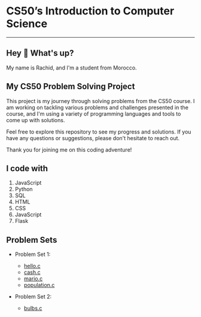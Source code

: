 # CS50’s Introduction to Computer Science
---

## Hey 👋 What's up?

My name is Rachid, and I'm a student from Morocco.

## My CS50 Problem Solving Project

This project is my journey through solving problems from the CS50 course. I am working on tackling various problems and challenges presented in the course, and I'm using a variety of programming languages and tools to come up with solutions.

Feel free to explore this repository to see my progress and solutions. If you have any questions or suggestions, please don't hesitate to reach out.

Thank you for joining me on this coding adventure!

## I code with

1. JavaScript
2. Python
3. SQL
4. HTML
5. CSS
6. JavaScript
7. Flask

## Problem Sets

- Problem Set 1:
  - [hello.c](hello.c)
  - [cash.c](cash.c)
  - [mario.c](mario.c)
  - [population.c](population.c)
- Problem Set 2:
  - [bulbs.c](bulbs.c)

  <!-- Add more problem sets as needed -->

